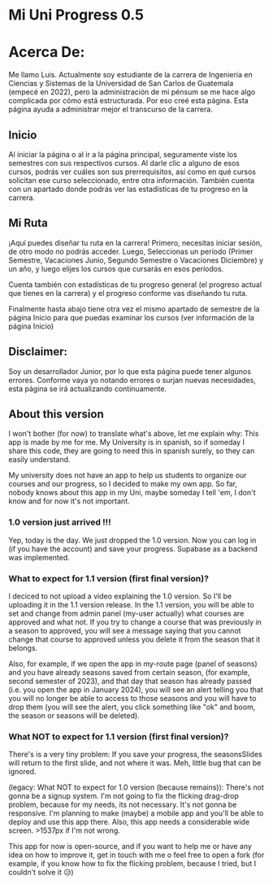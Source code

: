 # Mi Uni Progress 0.5

# Acerca De:
Me llamo Luis.
Actualmente soy estudiante de la carrera de Ingeniería en Ciencias y Sistemas de la Universidad de San Carlos de
Guatemala (empecé en 2022), pero la administración de mi pénsum
  se me hace algo complicada por cómo está estructurada. Por eso creé esta página. Esta página ayuda a administrar
  mejor el transcurso de la carrera.

## Inicio
Al iniciar la página o al ir a la página principal, seguramente viste los semestres con sus respectivos cursos.
  Al darle clic a alguno de esos cursos, podrás ver cuáles son sus prerrequisitos, así como en qué cursos solicitan
  ese curso seleccionado, entre otra información.
  También cuenta con un apartado donde podrás ver las estadísticas de tu progreso en la carrera.

## Mi Ruta
  ¡Aquí puedes diseñar tu ruta en la carrera! Primero, necesitas iniciar sesión, de otro modo no podrás acceder.
  Luego, Seleccionas un período
  (Primer Semestre, Vacaciones Junio, Segundo Semestre o Vacaciones Diciembre) y un año,
  y luego elijes los cursos que cursarás en esos períodos.

Cuenta también con estadísticas de tu progreso general (el progreso actual que tienes en la carrera)
  y el progreso conforme vas diseñando tu ruta.

Finalmente hasta abajo tiene otra vez el mismo apartado de semestre de la página Inicio para que puedas examinar
  los cursos (ver información de la página Inicio)

## Disclaimer:
Soy un desarrollador Junior, por lo que esta página puede tener algunos errores. Conforme vaya yo notando errores o
  surjan nuevas necesidades, esta página se irá actualizando continuamente.

## About this version
I won't bother (for now) to translate what's above, let me explain why:
This app is made by me for me. My University is in spanish, so if someday I share this code, they are going to need this
in spanish surely, so they can easily understand.

My university does not have an app to help us students to organize our courses and our progress, so I decided to make my
own app. So far, nobody knows about this app in my Uni, maybe someday I tell 'em, I don't know and for now it's not important.

###  1.0 version just arrived !!!
Yep, today is the day. We just dropped the 1.0 version. Now you can log in (if you have the account) and save your progress. Supabase as a backend was implemented.

### What to expect for 1.1 version (first final version)?
I deciced to not upload a video explaining the 1.0 version. So I'll be uploading it in the 1.1 version release.
In the 1.1 version, you will be able to set and change from admin panel (my-user actually) what courses are approved and what not. If you try to change a course that was previously in a season to approved, you will see a message saying that you cannot change that course to approved unless you delete it from the season that it belongs.

Also, for example, if we open the app in my-route page (panel of seasons) and you have already seasons saved from certain season, (for example, second semester of 2023), and that day that season has already passed (i.e. you open the app in January 2024), you will see an alert telling you that you will no longer be able to access to those seasons and you will have to drop them (you will see the alert, you click something like "ok" and boom, the season or seasons will be deleted).

### What NOT to expect for 1.1 version (first final version)?
There's is a very tiny problem: If you save your progress, the seasonsSlides will return to the first slide, and not where it was. Meh, little bug that can be ignored.

(legacy: What NOT to expect for 1.0 version (because remains)):
There's not gonna be a signup system. I'm not going to fix the flicking drag-drop problem, because for my needs, its not necessary. It's not gonna be responsive. I'm planning to make (maybe) a mobile app and you'll be able to deploy and use this app there. Also, this app needs a considerable wide screen. >1537px if I'm not wrong.

This app for now is open-source, and if you want to help me or have any idea on how to improve it, get in touch with me o feel free to open a fork (for example, if you know how to fix the flicking problem, because I tried, but I couldn't solve it 😥)